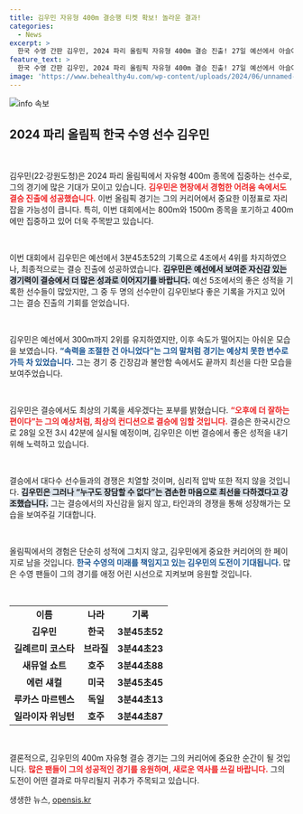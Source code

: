 ```yaml
---
title: 김우민 자유형 400m 결승행 티켓 확보! 놀라운 결과!
categories:
  - News
excerpt: >
  한국 수영 간판 김우민, 2024 파리 올림픽 자유형 400m 결승 진출! 27일 예선에서 아슬아슬한 성적에도 불구하고 자신감을 잃지 않고 노려보는 금메달의 꿈!
feature_text: >
  한국 수영 간판 김우민, 2024 파리 올림픽 자유형 400m 결승 진출! 27일 예선에서 아슬아슬한 성적에도 불구하고 자신감을 잃지 않고 노려보는 금메달의 꿈!
image: 'https://www.behealthy4u.com/wp-content/uploads/2024/06/unnamed-file.png'
---
```


<p><img src="https://www.behealthy4u.com/wp-content/uploads/2024/06/unnamed-file.png" alt="info 속보" /></p>

<h2 data-ke-size="size26">2024 파리 올림픽 한국 수영 선수 김우민</h2>

<p data-ke-size="size16">&nbsp;</p>

<p>김우민(22·강원도청)은 2024 파리 올림픽에서 자유형 400m 종목에 집중하는 선수로, 그의 경기에 많은 기대가 모이고 있습니다. <b><span style="color: #ee2323;">김우민은 현장에서 경험한 어려움 속에서도 결승 진출에 성공했습니다.</span></b> 이번 올림픽 경기는 그의 커리어에서 중요한 이정표로 자리잡을 가능성이 큽니다. 특히, 이번 대회에서는 800m와 1500m 종목을 포기하고 400m에만 집중하고 있어 더욱 주목받고 있습니다.</p>

<p data-ke-size="size16">&nbsp;</p>

<p>이번 대회에서 김우민은 예선에서 3분45초52의 기록으로 4조에서 4위를 차지하였으나, 최종적으로는 결승 진출에 성공하였습니다. <b><span style="background-color: #21538527;">김우민은 예선에서 보여준 자신감 있는 경기력이 결승에서 더 많은 성과로 이어지기를 바랍니다.</span></b> 예선 5조에서의 좋은 성적을 기록한 선수들이 많았지만, 그 중 두 명의 선수만이 김우민보다 좋은 기록을 가지고 있어 그는 결승 진출의 기회를 얻었습니다.</p>

<p data-ke-size="size16">&nbsp;</p>

<p>김우민은 예선에서 300m까지 2위를 유지하였지만, 이후 속도가 떨어지는 아쉬운 모습을 보였습니다. <b><span style="color: #1a5490;">“속력을 조절한 건 아니었다”는 그의 말처럼 경기는 예상치 못한 변수로 가득 차 있었습니다.</span></b> 그는 경기 중 긴장감과 불안함 속에서도 끝까지 최선을 다한 모습을 보여주었습니다.</p>

<p data-ke-size="size16">&nbsp;</p>

<p>김우민은 결승에서도 최상의 기록을 세우겠다는 포부를 밝혔습니다. <b><span style="color: #ee2323;">“오후에 더 잘하는 편이다”는 그의 예상처럼, 최상의 컨디션으로 결승에 임할 것입니다.</span></b> 결승은 한국시간으로 28일 오전 3시 42분에 실시될 예정이며, 김우민은 이번 결승에서 좋은 성적을 내기 위해 노력하고 있습니다.</p>

<p data-ke-size="size16">&nbsp;</p>

<p>결승에서 대다수 선수들과의 경쟁은 치열할 것이며, 심리적 압박 또한 적지 않을 것입니다. <b><span style="background-color: #21538527;">김우민은 그러나 “누구도 장담할 수 없다”는 겸손한 마음으로 최선을 다하겠다고 강조했습니다.</span></b> 그는 결승에서의 자신감을 잃지 않고, 타인과의 경쟁을 통해 성장해가는 모습을 보여주길 기대합니다.</p>

<p data-ke-size="size16">&nbsp;</p>

<p>올림픽에서의 경험은 단순히 성적에 그치지 않고, 김우민에게 중요한 커리어의 한 페이지로 남을 것입니다. <b><span style="color: #1a5490;">한국 수영의 미래를 책임지고 있는 김우민의 도전이 기대됩니다.</span></b> 많은 수영 팬들이 그의 경기를 애정 어린 시선으로 지켜보며 응원할 것입니다.</p>

<p data-ke-size="size16">&nbsp;</p>

<table style="width: 100%; border-collapse: collapse;">
<tr>
<td style="text-align: center; height: 17px;"><b>이름</b></td>
<td style="text-align: center; height: 17px;"><b>나라</b></td>
<td style="text-align: center; height: 17px;"><b>기록</b></td>
</tr>
<tr>
<td style="text-align: center; height: 17px;"><b>김우민</b></td>
<td style="text-align: center; height: 17px;"><b>한국</b></td>
<td style="text-align: center; height: 17px;"><b>3분45초52</b></td>
</tr>
<tr>
<td style="text-align: center; height: 17px;"><b>길례르미 코스타</b></td>
<td style="text-align: center; height: 17px;"><b>브라질</b></td>
<td style="text-align: center; height: 17px;"><b>3분44초23</b></td>
</tr>
<tr>
<td style="text-align: center; height: 17px;"><b>새뮤얼 쇼트</b></td>
<td style="text-align: center; height: 17px;"><b>호주</b></td>
<td style="text-align: center; height: 17px;"><b>3분44초88</b></td>
</tr>
<tr>
<td style="text-align: center; height: 17px;"><b>에런 섀컬</b></td>
<td style="text-align: center; height: 17px;"><b>미국</b></td>
<td style="text-align: center; height: 17px;"><b>3분45초45</b></td>
</tr>
<tr>
<td style="text-align: center; height: 17px;"><b>루카스 마르텐스</b></td>
<td style="text-align: center; height: 17px;"><b>독일</b></td>
<td style="text-align: center; height: 17px;"><b>3분44초13</b></td>
</tr>
<tr>
<td style="text-align: center; height: 17px;"><b>일라이자 위닝턴</b></td>
<td style="text-align: center; height: 17px;"><b>호주</b></td>
<td style="text-align: center; height: 17px;"><b>3분44초87</b></td>
</tr>
</table>

<p data-ke-size="size16">&nbsp;</p>

<p>결론적으로, 김우민의 400m 자유형 결승 경기는 그의 커리어에 중요한 순간이 될 것입니다. <b><span style="color: #ee2323;">많은 팬들이 그의 성공적인 경기를 응원하며, 새로운 역사를 쓰길 바랍니다.</span></b> 그의 도전이 어떤 결과로 마무리될지 귀추가 주목되고 있습니다.</p>
생생한 뉴스, <a href="https://opensis.kr" rel="dofollow">opensis.kr</a>


